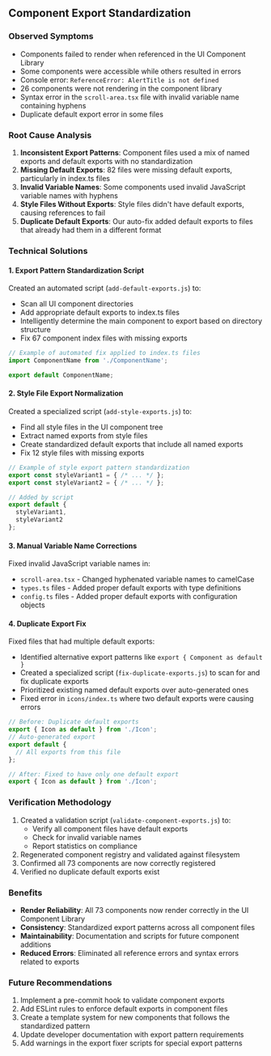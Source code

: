 ## Component Export Standardization

### Observed Symptoms
- Components failed to render when referenced in the UI Component Library
- Some components were accessible while others resulted in errors
- Console error: `ReferenceError: AlertTitle is not defined`
- 26 components were not rendering in the component library
- Syntax error in the `scroll-area.tsx` file with invalid variable name containing hyphens
- Duplicate default export error in some files

### Root Cause Analysis
1. **Inconsistent Export Patterns**: Component files used a mix of named exports and default exports with no standardization
2. **Missing Default Exports**: 82 files were missing default exports, particularly in index.ts files
3. **Invalid Variable Names**: Some components used invalid JavaScript variable names with hyphens
4. **Style Files Without Exports**: Style files didn't have default exports, causing references to fail
5. **Duplicate Default Exports**: Our auto-fix added default exports to files that already had them in a different format

### Technical Solutions

#### 1. Export Pattern Standardization Script
Created an automated script (`add-default-exports.js`) to:
- Scan all UI component directories
- Add appropriate default exports to index.ts files
- Intelligently determine the main component to export based on directory structure
- Fix 67 component index files with missing exports

```javascript
// Example of automated fix applied to index.ts files
import ComponentName from './ComponentName';

export default ComponentName;
```

#### 2. Style File Export Normalization
Created a specialized script (`add-style-exports.js`) to:
- Find all style files in the UI component tree
- Extract named exports from style files
- Create standardized default exports that include all named exports
- Fix 12 style files with missing exports

```javascript
// Example of style export pattern standardization
export const styleVariant1 = { /* ... */ };
export const styleVariant2 = { /* ... */ };

// Added by script
export default {
  styleVariant1,
  styleVariant2
};
```

#### 3. Manual Variable Name Corrections
Fixed invalid JavaScript variable names in:
- `scroll-area.tsx` - Changed hyphenated variable names to camelCase
- `types.ts` files - Added proper default exports with type definitions
- `config.ts` files - Added proper default exports with configuration objects

#### 4. Duplicate Export Fix
Fixed files that had multiple default exports:
- Identified alternative export patterns like `export { Component as default }`
- Created a specialized script (`fix-duplicate-exports.js`) to scan for and fix duplicate exports
- Prioritized existing named default exports over auto-generated ones
- Fixed error in `icons/index.ts` where two default exports were causing errors

```javascript
// Before: Duplicate default exports
export { Icon as default } from './Icon';
// Auto-generated export
export default {
  // All exports from this file
};

// After: Fixed to have only one default export
export { Icon as default } from './Icon';
```

### Verification Methodology
1. Created a validation script (`validate-component-exports.js`) to:
   - Verify all component files have default exports
   - Check for invalid variable names
   - Report statistics on compliance
2. Regenerated component registry and validated against filesystem
3. Confirmed all 73 components are now correctly registered
4. Verified no duplicate default exports exist

### Benefits
- **Render Reliability**: All 73 components now render correctly in the UI Component Library
- **Consistency**: Standardized export patterns across all component files
- **Maintainability**: Documentation and scripts for future component additions
- **Reduced Errors**: Eliminated all reference errors and syntax errors related to exports

### Future Recommendations
1. Implement a pre-commit hook to validate component exports
2. Add ESLint rules to enforce default exports in component files
3. Create a template system for new components that follows the standardized pattern
4. Update developer documentation with export pattern requirements
5. Add warnings in the export fixer scripts for special export patterns
